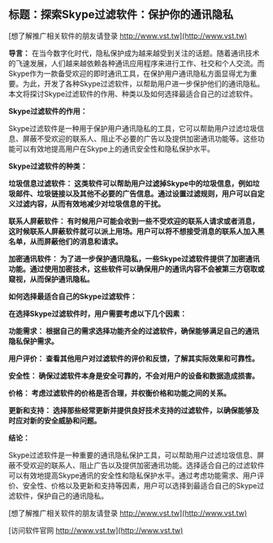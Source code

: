 ## **标题：探索Skype过滤软件：保护你的通讯隐私**

[想了解推广相关软件的朋友请登录 http://www.vst.tw](http://www.vst.tw)

**导言：**
在当今数字化时代，隐私保护成为越来越受到关注的话题。随着通讯技术的飞速发展，人们越来越依赖各种通讯应用程序来进行工作、社交和个人交流。而Skype作为一款备受欢迎的即时通讯工具，在保护用户通讯隐私方面显得尤为重要。为此，开发了各种Skype过滤软件，以帮助用户进一步保护他们的通讯隐私。本文将探讨Skype过滤软件的作用、种类以及如何选择最适合自己的过滤软件。

**Skype过滤软件的作用：**

Skype过滤软件是一种用于保护用户通讯隐私的工具，它可以帮助用户过滤垃圾信息、屏蔽不受欢迎的联系人、阻止不必要的广告以及提供加密通讯功能等。这些功能可以有效地提高用户在Skype上的通讯安全性和隐私保护水平。

**Skype过滤软件的种类：**

**垃圾信息过滤软件： 这类软件可以帮助用户过滤掉Skype中的垃圾信息，例如垃圾邮件、垃圾链接以及其他不必要的广告信息。通过设置过滤规则，用户可以自定义过滤内容，从而有效地减少对垃圾信息的干扰。**

**联系人屏蔽软件： 有时候用户可能会收到一些不受欢迎的联系人请求或者消息，这时候联系人屏蔽软件就可以派上用场。用户可以将不想接受消息的联系人加入黑名单，从而屏蔽他们的消息和请求。**

**加密通讯软件： 为了进一步保护通讯隐私，一些Skype过滤软件提供了加密通讯功能。通过使用加密技术，这些软件可以确保用户的通讯内容不会被第三方窃取或窥视，从而保护通讯隐私。**

**如何选择最适合自己的Skype过滤软件：**

**在选择Skype过滤软件时，用户需要考虑以下几个因素：**

**功能需求： 根据自己的需求选择功能齐全的过滤软件，确保能够满足自己的通讯隐私保护需求。**

**用户评价： 查看其他用户对过滤软件的评价和反馈，了解其实际效果和可靠性。**

**安全性： 确保过滤软件本身是安全可靠的，不会对用户的设备和数据造成损害。**

**价格： 考虑过滤软件的价格是否合理，并权衡价格和功能之间的关系。**

**更新和支持： 选择那些经常更新并提供良好技术支持的过滤软件，以确保能够及时应对新的安全威胁和问题。**

**结论：**

Skype过滤软件是一种重要的通讯隐私保护工具，可以帮助用户过滤垃圾信息、屏蔽不受欢迎的联系人、阻止广告以及提供加密通讯功能。选择适合自己的过滤软件可以有效地提高Skype通讯的安全性和隐私保护水平。通过考虑功能需求、用户评价、安全性、价格以及更新和支持等因素，用户可以选择到最适合自己的Skype过滤软件，保护自己的通讯隐私。

[想了解推广相关软件的朋友请登录 http://www.vst.tw](http://www.vst.tw)


[访问软件官网 http://www.vst.tw](http://www.vst.tw)
